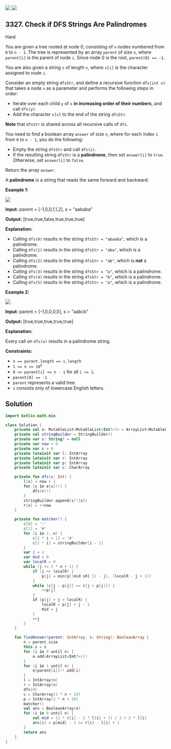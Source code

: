 [![](https://img.shields.io/github/stars/javadev/LeetCode-in-Kotlin?label=Stars&style=flat-square)](https://github.com/javadev/LeetCode-in-Kotlin)
[![](https://img.shields.io/github/forks/javadev/LeetCode-in-Kotlin?label=Fork%20me%20on%20GitHub%20&style=flat-square)](https://github.com/javadev/LeetCode-in-Kotlin/fork)

## 3327\. Check if DFS Strings Are Palindromes

Hard

You are given a tree rooted at node 0, consisting of `n` nodes numbered from `0` to `n - 1`. The tree is represented by an array `parent` of size `n`, where `parent[i]` is the parent of node `i`. Since node 0 is the root, `parent[0] == -1`.

You are also given a string `s` of length `n`, where `s[i]` is the character assigned to node `i`.

Consider an empty string `dfsStr`, and define a recursive function `dfs(int x)` that takes a node `x` as a parameter and performs the following steps in order:

*   Iterate over each child `y` of `x` **in increasing order of their numbers**, and call `dfs(y)`.
*   Add the character `s[x]` to the end of the string `dfsStr`.

**Note** that `dfsStr` is shared across all recursive calls of `dfs`.

You need to find a boolean array `answer` of size `n`, where for each index `i` from `0` to `n - 1`, you do the following:

*   Empty the string `dfsStr` and call `dfs(i)`.
*   If the resulting string `dfsStr` is a **palindrome**, then set `answer[i]` to `true`. Otherwise, set `answer[i]` to `false`.

Return the array `answer`.

A **palindrome** is a string that reads the same forward and backward.

**Example 1:**

![](https://assets.leetcode.com/uploads/2024/09/01/tree1drawio.png)

**Input:** parent = [-1,0,0,1,1,2], s = "aababa"

**Output:** [true,true,false,true,true,true]

**Explanation:**

*   Calling `dfs(0)` results in the string `dfsStr = "abaaba"`, which is a palindrome.
*   Calling `dfs(1)` results in the string `dfsStr = "aba"`, which is a palindrome.
*   Calling `dfs(2)` results in the string `dfsStr = "ab"`, which is **not** a palindrome.
*   Calling `dfs(3)` results in the string `dfsStr = "a"`, which is a palindrome.
*   Calling `dfs(4)` results in the string `dfsStr = "b"`, which is a palindrome.
*   Calling `dfs(5)` results in the string `dfsStr = "a"`, which is a palindrome.

**Example 2:**

![](https://assets.leetcode.com/uploads/2024/09/01/tree2drawio-1.png)

**Input:** parent = [-1,0,0,0,0], s = "aabcb"

**Output:** [true,true,true,true,true]

**Explanation:**

Every call on `dfs(x)` results in a palindrome string.

**Constraints:**

*   `n == parent.length == s.length`
*   <code>1 <= n <= 10<sup>5</sup></code>
*   `0 <= parent[i] <= n - 1` for all `i >= 1`.
*   `parent[0] == -1`
*   `parent` represents a valid tree.
*   `s` consists only of lowercase English letters.

## Solution

```kotlin
import kotlin.math.min

class Solution {
    private val e: MutableList<MutableList<Int?>?> = ArrayList<MutableList<Int?>?>()
    private val stringBuilder = StringBuilder()
    private var s: String? = null
    private var now = 0
    private var n = 0
    private lateinit var l: IntArray
    private lateinit var r: IntArray
    private lateinit var p: IntArray
    private lateinit var c: CharArray

    private fun dfs(x: Int) {
        l[x] = now + 1
        for (v in e[x]!!) {
            dfs(v!!)
        }
        stringBuilder.append(s!![x])
        r[x] = ++now
    }

    private fun matcher() {
        c[0] = '~'
        c[1] = '#'
        for (i in 1..n) {
            c[2 * i + 1] = '#'
            c[2 * i] = stringBuilder[i - 1]
        }
        var j = 1
        var mid = 0
        var localR = 0
        while (j <= 2 * n + 1) {
            if (j <= localR) {
                p[j] = min(p[(mid shl 1) - j], (localR - j + 1))
            }
            while (c[j - p[j]] == c[j + p[j]]) {
                ++p[j]
            }
            if (p[j] + j > localR) {
                localR = p[j] + j - 1
                mid = j
            }
            ++j
        }
    }

    fun findAnswer(parent: IntArray, s: String): BooleanArray {
        n = parent.size
        this.s = s
        for (i in 0 until n) {
            e.add(ArrayList<Int?>())
        }
        for (i in 1 until n) {
            e[parent[i]]!!.add(i)
        }
        l = IntArray(n)
        r = IntArray(n)
        dfs(0)
        c = CharArray(2 * n + 10)
        p = IntArray(2 * n + 10)
        matcher()
        val ans = BooleanArray(n)
        for (i in 0 until n) {
            val mid = (2 * r[i] - 2 * l[i] + 1) / 2 + 2 * l[i]
            ans[i] = p[mid] - 1 >= r[i] - l[i] + 1
        }
        return ans
    }
}
```